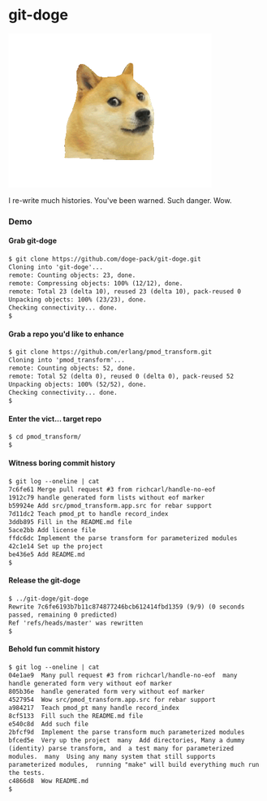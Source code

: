 git-doge
========

![Doge](https://raw.githubusercontent.com/doge-pack/git-doge/master/doge.gif)

I re-write much histories. You've been warned. Such danger. Wow.

### Demo

#### Grab git-doge

```
$ git clone https://github.com/doge-pack/git-doge.git
Cloning into 'git-doge'...
remote: Counting objects: 23, done.
remote: Compressing objects: 100% (12/12), done.
remote: Total 23 (delta 10), reused 23 (delta 10), pack-reused 0
Unpacking objects: 100% (23/23), done.
Checking connectivity... done.
$
```

#### Grab a repo you'd like to enhance

```
$ git clone https://github.com/erlang/pmod_transform.git
Cloning into 'pmod_transform'...
remote: Counting objects: 52, done.
remote: Total 52 (delta 0), reused 0 (delta 0), pack-reused 52
Unpacking objects: 100% (52/52), done.
Checking connectivity... done.
$
```

#### Enter the vict... target repo

```
$ cd pmod_transform/
$
```

#### Witness boring commit history

```
$ git log --oneline | cat
7c6fe61 Merge pull request #3 from richcarl/handle-no-eof
1912c79 handle generated form lists without eof marker
b59924e Add src/pmod_transform.app.src for rebar support
7d11dc2 Teach pmod_pt to handle record_index
3ddb895 Fill in the README.md file
5ace2bb Add license file
ffdc6dc Implement the parse transform for parameterized modules
42c1e14 Set up the project
be436e5 Add README.md
$
```

#### Release the git-doge

```
$ ../git-doge/git-doge
Rewrite 7c6fe6193b7b11c874877246bcb612414fbd1359 (9/9) (0 seconds passed, remaining 0 predicted)
Ref 'refs/heads/master' was rewritten
$
```

#### Behold fun commit history

```
$ git log --oneline | cat
04e1ae9  Many pull request #3 from richcarl/handle-no-eof  many  handle generated form very without eof marker
805b36e  handle generated form very without eof marker
4527954  Wow src/pmod_transform.app.src for rebar support
a984217  Teach pmod_pt many handle record_index
8cf5133  Fill such the README.md file
e540c8d  Add such file
2bfcf9d  Implement the parse transform much parameterized modules
bfced5e  Very up the project  many  Add directories, Many a dummy (identity) parse transform, and  a test many for parameterized modules.  many  Using any many system that still supports parameterized modules,  running "make" will build everything much run the tests.
c4866d8  Wow README.md
$
```
